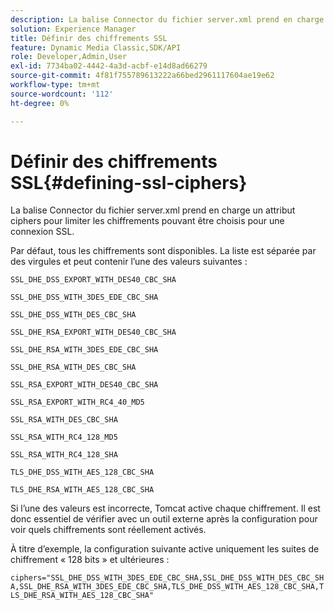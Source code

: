 ```yaml
---
description: La balise Connector du fichier server.xml prend en charge un attribut ciphers pour limiter les chiffrements pouvant être choisis pour une connexion SSL.
solution: Experience Manager
title: Définir des chiffrements SSL
feature: Dynamic Media Classic,SDK/API
role: Developer,Admin,User
exl-id: 7734ba02-4442-4a3d-acbf-e14d8ad66279
source-git-commit: 4f81f755789613222a66bed2961117604ae19e62
workflow-type: tm+mt
source-wordcount: '112'
ht-degree: 0%

---
```


# Définir des chiffrements SSL{#defining-ssl-ciphers}

La balise Connector du fichier server.xml prend en charge un attribut ciphers pour limiter les chiffrements pouvant être choisis pour une connexion SSL.

Par défaut, tous les chiffrements sont disponibles. La liste est séparée par des virgules et peut contenir l’une des valeurs suivantes :

`SSL_DHE_DSS_EXPORT_WITH_DES40_CBC_SHA`

`SSL_DHE_DSS_WITH_3DES_EDE_CBC_SHA`

`SSL_DHE_DSS_WITH_DES_CBC_SHA`

`SSL_DHE_RSA_EXPORT_WITH_DES40_CBC_SHA`

`SSL_DHE_RSA_WITH_3DES_EDE_CBC_SHA`

`SSL_DHE_RSA_WITH_DES_CBC_SHA`

`SSL_RSA_EXPORT_WITH_DES40_CBC_SHA`

`SSL_RSA_EXPORT_WITH_RC4_40_MD5`

<!-- WEAK CQDOC-19433 `SSL_RSA_WITH_3DES_EDE_CBC_SHA` -->

`SSL_RSA_WITH_DES_CBC_SHA`

`SSL_RSA_WITH_RC4_128_MD5`

`SSL_RSA_WITH_RC4_128_SHA`

`TLS_DHE_DSS_WITH_AES_128_CBC_SHA`

`TLS_DHE_RSA_WITH_AES_128_CBC_SHA`

<!-- WEAK CQDOC-19433 `TLS_RSA_WITH_AES_128_CBC_SHA` -->

Si l’une des valeurs est incorrecte, Tomcat active chaque chiffrement. Il est donc essentiel de vérifier avec un outil externe après la configuration pour voir quels chiffrements sont réellement activés.

À titre d’exemple, la configuration suivante active uniquement les suites de chiffrement « 128 bits » et ultérieures :

`ciphers="SSL_DHE_DSS_WITH_3DES_EDE_CBC_SHA,SSL_DHE_DSS_WITH_DES_CBC_SHA,SSL_DHE_RSA_WITH_3DES_EDE_CBC_SHA,TLS_DHE_DSS_WITH_AES_128_CBC_SHA,TLS_DHE_RSA_WITH_AES_128_CBC_SHA"`
